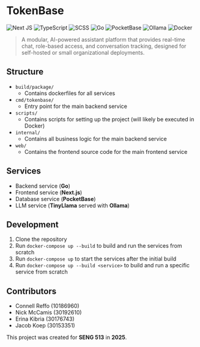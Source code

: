 # TokenBase

![Next JS](https://img.shields.io/badge/Next-black?style=for-the-badge&logo=next.js&logoColor=white)
![TypeScript](https://img.shields.io/badge/typescript-%23007ACC.svg?style=for-the-badge&logo=typescript&logoColor=white)
![SCSS](https://img.shields.io/badge/SCSS-hotpink.svg?style=for-the-badge&logo=SASS&logoColor=white)
![Go](https://img.shields.io/badge/go-%2300ADD8.svg?style=for-the-badge&logo=go&logoColor=white)
![PocketBase](https://img.shields.io/badge/pocketbase-%23b8dbe4.svg?style=for-the-badge&logo=Pocketbase&logoColor=black)
![Ollama](https://img.shields.io/badge/Ollama-f6f6f6?style=for-the-badge&logo=ollama&logoColor=black)
![Docker](https://img.shields.io/badge/docker-%230db7ed.svg?style=for-the-badge&logo=docker&logoColor=white)

> A modular, AI-powered assistant platform that provides real-time chat, role-based access, and conversation tracking, designed for self-hosted or small organizational deployments.

## Structure

- `build/package/`
  - Contains dockerfiles for all services
- `cmd/tokenbase/`
  - Entry point for the main backend service
- `scripts/`
  - Contains scripts for setting up the project (will likely be executed in Docker)
- `internal/`
  - Contains all business logic for the main backend service
- `web/`
  - Contains the frontend source code for the main frontend service

## Services

- Backend service (**Go**)
- Frontend service (**Next.js**)
- Database service (**PocketBase**)
- LLM service (**TinyLlama** served with **Ollama**)

## Development

1. Clone the repository
2. Run `docker-compose up --build` to build and run the services from scratch
3. Run `docker-compose up` to start the services after the initial build
4. Run `docker-compose up --build <service>` to build and run a specific service from scratch

## Contributors

- Connell Reffo (10186960)
- Nick McCamis (30192610)
- Erina Kibria (30176743)
- Jacob Koep (30153351)

This project was created for **SENG 513** in **2025**.
